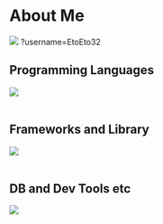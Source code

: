 # About Me

![](https://github-readme-stats.vercel.app/api/top-langs?username=EtoEto32&show_icons=true&locale=en&layout=compact)
?username=EtoEto32
## Programming Languages

<img src="https://skillicons.dev/icons?i=html,css,js,typescript,python,c," /> <br /><br />

## Frameworks and Library

<img src="https://skillicons.dev/icons?i=vue,django,wordpress" /> <br /><br />

## DB and Dev Tools etc

<img src="https://skillicons.dev/icons?i=mysql,postgresql,git,github,vscode,linux,aws" /> <br /><br />
